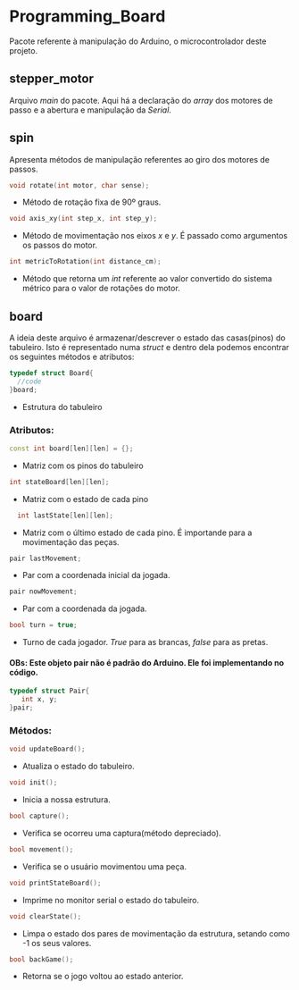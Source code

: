 # Programming_Board

Pacote referente à manipulação do Arduino, o microcontrolador deste projeto.

## stepper_motor

Arquivo _main_ do pacote. Aqui há a declaração do _array_ dos motores de passo e  a abertura e manipulação da _Serial_.

## spin

Apresenta métodos de manipulação referentes ao giro dos motores de passos.

```cpp
void rotate(int motor, char sense);
```

- Método de rotação fixa de 90º graus.

```cpp
void axis_xy(int step_x, int step_y);
```

- Método de movimentação nos eixos _x_ e _y_. É passado como argumentos os passos do motor.

```cpp
int metricToRotation(int distance_cm);
```

- Método que retorna um _int_ referente ao valor convertido do sistema métrico para o valor de rotações do motor.

## board

A ideia deste arquivo é armazenar/descrever o estado das casas(pinos) do tabuleiro. Isto é representado numa _struct_ e dentro dela podemos encontrar os seguintes métodos e atributos:

```cpp
typedef struct Board{
  //code
}board;
```

- Estrutura do tabuleiro

### Atributos:

```cpp
const int board[len][len] = {};
```

- Matriz com os pinos do tabuleiro

 ```cpp
int stateBoard[len][len];
```

- Matriz com o estado de cada pino

```cpp
  int lastState[len][len];
```

- Matriz com o último estado de cada pino. É importande para a movimentação das peças.

```cpp
pair lastMovement;
```

- Par com a coordenada inicial da jogada.

```cpp
pair nowMovement;
```

- Par com a coordenada da jogada.

```cpp
bool turn = true;
```

- Turno de cada jogador. _True_ para as brancas, _false_ para as pretas.

#### OBs: Este objeto pair não é padrão do Arduino. Ele foi implementando no código.

```cpp
typedef struct Pair{
   int x, y;
}pair;
```

### Métodos:

```cpp
void updateBoard();
```

- Atualiza o estado do tabuleiro.

```cpp
void init();
```

- Inicia a nossa estrutura.


```cpp
bool capture();
```

- Verifica se ocorreu uma captura(método depreciado).

```cpp
bool movement();
```

- Verifica se o usuário movimentou uma peça.

```cpp
void printStateBoard();
```

- Imprime no monitor serial o estado do tabuleiro.

```cpp
void clearState();
```

- Limpa o estado dos pares de movimentação da estrutura, setando como -1 os seus valores.

```cpp
bool backGame();
```

- Retorna se o jogo voltou ao estado anterior.